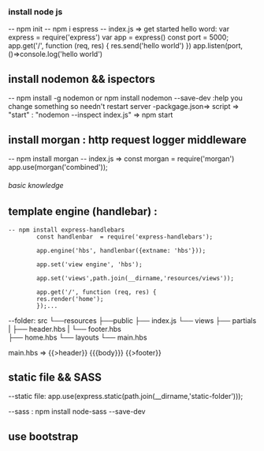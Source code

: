 ### install node js
-- npm init
-- npm i espress
-- index.js => get started hello word:
                                        var express = require('express')
                                        var app = express()
                                        const port = 5000;
                                        app.get('/', function (req, res) {
                                        res.send('hello world')
                                        })
                                        app.listen(port,()=>console.log('hello world')
## install nodemon && ispectors

-- npm install -g nodemon or npm install nodemon --save-dev :help you change something so needn't restart server
-packgage.json=> script => "start" : "nodemon --inspect index.js" => npm start

## install morgan : http request  logger middleware
-- npm install morgan
-- index.js =>
 const morgan = require('morgan') 
 app.use(morgan('combined'));

 ###### basic knowledge

 ## template engine (handlebar) :
    -- npm install express-handlebars
            const handlenbar  = require('express-handlebars');

            app.engine('hbs', handlenbar({extname: 'hbs'}));

            app.set('view engine', 'hbs');

            app.set('views',path.join(__dirname,'resources/views'));

            app.get('/', function (req, res) {
            res.render('home');
            });...

--folder:
src
└──resources
    ├──public
    ├── index.js
    └── views
        ├── partials
        |        ├── header.hbs
        |        └── footer.hbs  
        ├── home.hbs
        └── layouts
            └── main.hbs

main.hbs => {{>header}} {{{body}}} {{>footer}}

 ## static file && SASS
--static file: app.use(express.static(path.join(__dirname,'static-folder')));

--sass : npm install node-sass --save-dev
## use bootstrap
